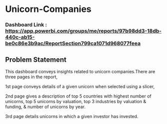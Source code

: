 # Unicorn-Companies

### Dashboard Link : https://app.powerbi.com/groups/me/reports/97b98dd3-18db-440c-ab15-be0c86e3b9ac/ReportSection799ca1071d968077feea

## Problem Statement

This dashboard conveys insights related to unicorn companies.There are three pages in the report, 

1st page conveys details of a given unicorn when selected using a slicer, 

2nd page gives a description of top 5 countries with highest number of unicorns, top 5 unicorns by valuation, top 3 industries by valuation & funding, & number of unicorns by year.

3rd page details unicorns in which a given investor has invested.
